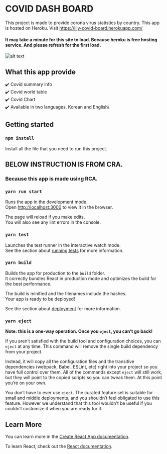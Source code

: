 # COVID DASH BOARD

This project is made to provide corona virus statistics by country. This app is hosted on Heroku. Visit <a>https://lily-covid-board.herokuapp.com/</a>

#### It may take a minute for this site to load. Because heroku is free hosting service. And please refresh for the first load.

![alt text](https://github.com/yuneunhye/corona-board/blob/main/src/assets/covid_video.gif?raw=true)

## What this app provide

✔️ Covid summary info\
✔️ Covid world table\
✔️ Covid Chart\
✔️ Available in two languages, Korean and English\

## Getting started

### `npm install`

Install all the file that you need to run this project.

## BELOW INSTRUCTION IS FROM CRA.

### Because this app is made using RCA.

### `yarn run start`

Runs the app in the development mode.\
Open [http://localhost:3000](http://localhost:3000) to view it in the browser.

The page will reload if you make edits.\
You will also see any lint errors in the console.

### `yarn test`

Launches the test runner in the interactive watch mode.\
See the section about [running tests](https://facebook.github.io/create-react-app/docs/running-tests) for more information.

### `yarn build`

Builds the app for production to the `build` folder.\
It correctly bundles React in production mode and optimizes the build for the best performance.

The build is minified and the filenames include the hashes.\
Your app is ready to be deployed!

See the section about [deployment](https://facebook.github.io/create-react-app/docs/deployment) for more information.

### `yarn eject`

**Note: this is a one-way operation. Once you `eject`, you can’t go back!**

If you aren’t satisfied with the build tool and configuration choices, you can `eject` at any time. This command will remove the single build dependency from your project.

Instead, it will copy all the configuration files and the transitive dependencies (webpack, Babel, ESLint, etc) right into your project so you have full control over them. All of the commands except `eject` will still work, but they will point to the copied scripts so you can tweak them. At this point you’re on your own.

You don’t have to ever use `eject`. The curated feature set is suitable for small and middle deployments, and you shouldn’t feel obligated to use this feature. However we understand that this tool wouldn’t be useful if you couldn’t customize it when you are ready for it.

## Learn More

You can learn more in the [Create React App documentation](https://facebook.github.io/create-react-app/docs/getting-started).

To learn React, check out the [React documentation](https://reactjs.org/).
